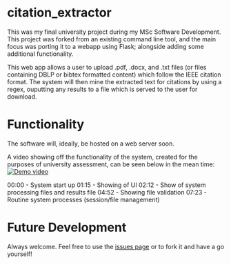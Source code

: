 # citation_extractor

This was my final university project during my MSc Software Development. This project was forked from an existing command line tool, and the main focus was porting it to a webapp using Flask; alongside adding some additional functionality.

This web app allows a user to upload .pdf, .docx, and .txt files (or files containing DBLP or bibtex formatted content) which follow the IEEE citation format. The system will then mine the extracted text for citations by using a regex, ouputting any results to a file which is served to the user for download. 

# Functionality

The software will, ideally, be hosted on a web server soon. 

A video showing off the functionality of the system, created for the purposes of university assessment, can be seen below in the mean time:
[![Demo video](https://img.youtube.com/vi/sNZslxp69iQ/0.jpg)](https://www.youtube.com/watch?v=sNZslxp69iQ "Project demo")


00:00 - System start up
01:15 - Showing of UI
02:12 - Show of system processing files and results file
04:52 - Showing file validation
07:23 - Routine system processes (session/file management)

# Future Development

Always welcome. Feel free to use the [issues page](https://github.com/0x4A42/citation_extractor/issues) or to fork it and have a go yourself!
